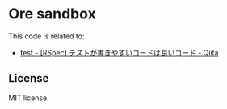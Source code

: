 # Ore sandbox

This code is related to:

- [test - [RSpec] テストが書きやすいコードは良いコード - Qiita](http://qiita.com/choripon/items/7a81c4ff28e0a5abc0af)

## License

MIT license.